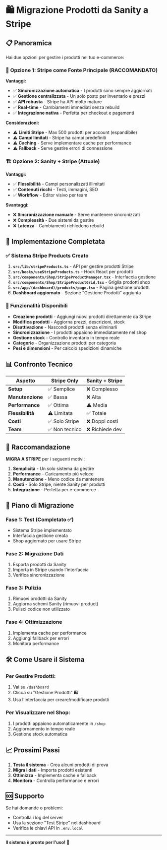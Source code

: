# 🛍️ Migrazione Prodotti da Sanity a Stripe

## 📋 **Panoramica**

Hai due opzioni per gestire i prodotti nel tuo e-commerce:

### 🔄 **Opzione 1: Stripe come Fonte Principale (RACCOMANDATO)**

**Vantaggi:**
- ✅ **Sincronizzazione automatica** - I prodotti sono sempre aggiornati
- ✅ **Gestione centralizzata** - Un solo posto per inventario e prezzi
- ✅ **API robusta** - Stripe ha API molto mature
- ✅ **Real-time** - Cambiamenti immediati senza rebuild
- ✅ **Integrazione nativa** - Perfetta per checkout e pagamenti

**Considerazioni:**
- ⚠️ **Limiti Stripe** - Max 500 prodotti per account (espandibile)
- ⚠️ **Campi limitati** - Stripe ha campi predefiniti
- ⚠️ **Caching** - Serve implementare cache per performance
- ⚠️ **Fallback** - Serve gestire errori di connessione

### 🏗️ **Opzione 2: Sanity + Stripe (Attuale)**

**Vantaggi:**
- ✅ **Flessibilità** - Campi personalizzati illimitati
- ✅ **Contenuti ricchi** - Testi, immagini, SEO
- ✅ **Workflow** - Editor visivo per team

**Svantaggi:**
- ❌ **Sincronizzazione manuale** - Serve mantenere sincronizzati
- ❌ **Complessità** - Due sistemi da gestire
- ❌ **Latenza** - Cambiamenti richiedono rebuild

## 🚀 **Implementazione Completata**

### ✅ **Sistema Stripe Products Creato**

1. **`src/lib/stripeProducts.ts`** - API per gestire prodotti Stripe
2. **`src/hooks/useStripeProducts.ts`** - Hook React per prodotti
3. **`src/components/Shop/StripeProductManager.tsx`** - Interfaccia gestione
4. **`src/components/Shop/StripeProductGrid.tsx`** - Griglia prodotti shop
5. **`src/app/(dashboard)/products/page.tsx`** - Pagina gestione prodotti
6. **Dashboard aggiornato** - Sezione "Gestione Prodotti" aggiunta

### 🔧 **Funzionalità Disponibili**

- **Creazione prodotti** - Aggiungi nuovi prodotti direttamente da Stripe
- **Modifica prodotti** - Aggiorna prezzi, descrizioni, stock
- **Disattivazione** - Nascondi prodotti senza eliminarli
- **Sincronizzazione** - I prodotti appaiono immediatamente nel shop
- **Gestione stock** - Controllo inventario in tempo reale
- **Categorie** - Organizzazione prodotti per categoria
- **Pesi e dimensioni** - Per calcolo spedizioni dinamiche

## 📊 **Confronto Tecnico**

| Aspetto | Stripe Only | Sanity + Stripe |
|---------|-------------|-----------------|
| **Setup** | ✅ Semplice | ❌ Complesso |
| **Manutenzione** | ✅ Bassa | ❌ Alta |
| **Performance** | ✅ Ottima | ⚠️ Media |
| **Flessibilità** | ⚠️ Limitata | ✅ Totale |
| **Costi** | ✅ Solo Stripe | ❌ Doppi costi |
| **Team** | ✅ Non tecnico | ❌ Richiede dev |

## 🎯 **Raccomandazione**

**MIGRA A STRIPE** per i seguenti motivi:

1. **Semplicità** - Un solo sistema da gestire
2. **Performance** - Caricamento più veloce
3. **Manutenzione** - Meno codice da mantenere
4. **Costi** - Solo Stripe, niente Sanity per prodotti
5. **Integrazione** - Perfetta per e-commerce

## 🔄 **Piano di Migrazione**

### Fase 1: Test (Completato ✅)
- Sistema Stripe implementato
- Interfaccia gestione creata
- Shop aggiornato per usare Stripe

### Fase 2: Migrazione Dati
1. Esporta prodotti da Sanity
2. Importa in Stripe usando l'interfaccia
3. Verifica sincronizzazione

### Fase 3: Pulizia
1. Rimuovi prodotti da Sanity
2. Aggiorna schemi Sanity (rimuovi product)
3. Pulisci codice non utilizzato

### Fase 4: Ottimizzazione
1. Implementa cache per performance
2. Aggiungi fallback per errori
3. Monitora performance

## 🛠️ **Come Usare il Sistema**

### Per Gestire Prodotti:
1. Vai su `/dashboard`
2. Clicca su "Gestione Prodotti" 🛍️
3. Usa l'interfaccia per creare/modificare prodotti

### Per Visualizzare nel Shop:
1. I prodotti appaiono automaticamente in `/shop`
2. Aggiornamento in tempo reale
3. Gestione stock automatica

## 📈 **Prossimi Passi**

1. **Testa il sistema** - Crea alcuni prodotti di prova
2. **Migra i dati** - Importa prodotti esistenti
3. **Ottimizza** - Implementa cache e fallback
4. **Monitora** - Controlla performance e errori

## 🆘 **Supporto**

Se hai domande o problemi:
- Controlla i log del server
- Usa la sezione "Test Stripe" nel dashboard
- Verifica le chiavi API in `.env.local`

---

**Il sistema è pronto per l'uso!** 🎉
